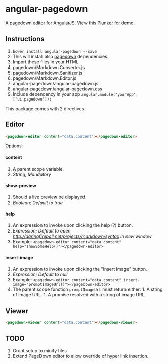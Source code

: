 # angular-pagedown

A pagedown editor for AngularJS. View this [Plunker](http://plnkr.co/edit/9PHabp) for demo.

## Instructions

1. `bower install angular-pagedown --save`
1. This will install also [pagedown](https://github.com/baminteractive/PageDown) dependencies.
1. Import these files in your HTML
  1. pagedown/Markdown.Converter.js
  1. pagedown/Markdown.Sanitizer.js
  1. pagedown/Markdown.Editor.js
  1. angular-pagedown/angular-pagedown.js
  1. angular-pagedown/angular-pagedown.css
1. Include dependency in your app `angular.module("yourApp", ["ui.pagedown"]);`

This package comes with 2 directives:

## Editor

```html
<pagedown-editor content="data.content"></pagedown-editor>
```

Options:

#### content

1. A parent scope variable. 
1. *String; Mandatory*

#### show-preview

1. Should a live preview be displayed. 
1. *Boolean; Default to true*

#### help

1. An expression to invoke upon clicking the help (?) button. 
1. *Expression; Default to open http://daringfireball.net/projects/markdown/syntax in new window*
1. Example: `<pagedown-editor content="data.content" help="showSomeHelp()"></pagedown-editor>`

#### insert-image

1. An expression to invoke upon clicking the "Insert Image" button. 
1. *Expression; Default to null*
1. Example: `<pagedown-editor content="data.content" insert-image="promptImageUrl()"></pagedown-editor>`
  1. The parent scope function `promptImageUrl` must return either:
    1. A string of image URL.
    1. A promise resolved with a string of image URL.

## Viewer

```html
<pagedown-viewer content="data.content"></pagedown-viewer>
```

## TODO
1. Grunt setup to minify files.
1. Extend PageDown editor to allow override of hyper link insertion.